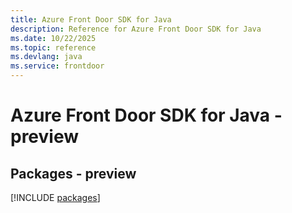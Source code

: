 ```yaml
---
title: Azure Front Door SDK for Java
description: Reference for Azure Front Door SDK for Java
ms.date: 10/22/2025
ms.topic: reference
ms.devlang: java
ms.service: frontdoor
---
```

# Azure Front Door SDK for Java - preview
## Packages - preview
[!INCLUDE [packages](front-door-index.md)]
